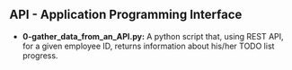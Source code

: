 ## API - Application Programming Interface
- **0-gather_data_from_an_API.py:** A python script that, using REST API, for a given employee ID, returns information about his/her TODO list progress.

